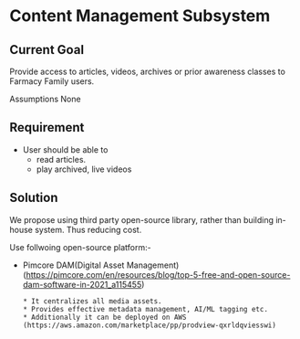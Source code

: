 <h1>Content Management Subsystem</h1>

<h2>Current Goal</h2>
Provide access to articles, videos, archives or prior awareness classes to Farmacy Family users.

Assumptions
None

<h2>Requirement</h2>

* User should be able to 
	* read articles.
	* play archived, live videos 

<h2>Solution</h2>
We propose using third party open-source library, rather than building in-house system. Thus reducing cost.

Use follwoing open-source platform:-
  * Pimcore DAM(Digital Asset Management) (https://pimcore.com/en/resources/blog/top-5-free-and-open-source-dam-software-in-2021_a115455)
  
    	* It centralizes all media assets.
    	* Provides effective metadata management, AI/ML tagging etc. 
    	* Additionally it can be deployed on AWS (https://aws.amazon.com/marketplace/pp/prodview-qxrldqviesswi)
